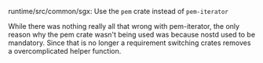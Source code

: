 runtime/src/common/sgx: Use the `pem` crate instead of `pem-iterator`

While there was nothing really all that wrong with pem-iterator,
the only reason why the pem crate wasn't being used was because
nostd used to be mandatory.  Since that is no longer a requirement
switching crates removes a overcomplicated helper function.
